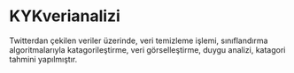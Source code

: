 # KYKverianalizi
Twitterdan çekilen veriler üzerinde, veri temizleme işlemi, sınıflandırma algoritmalarıyla katagorileştirme, veri görselleştirme, duygu analizi, katagori tahmini yapılmıştır.

